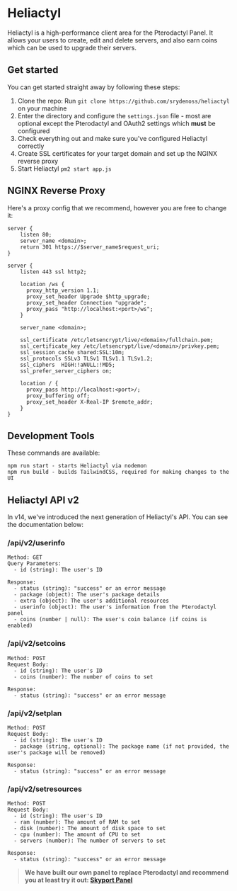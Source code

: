 # Heliactyl

Heliactyl is a high-performance client area for the Pterodactyl Panel. It allows your users to create, edit and delete servers, and also earn coins which can be used to upgrade their servers.

## Get started

You can get started straight away by following these steps:

1. Clone the repo: Run `git clone https://github.com/srydenoss/heliactyl` on your machine
2. Enter the directory and configure the `settings.json` file - most are optional except the Pterodactyl and OAuth2 settings which **must** be configured
3. Check everything out and make sure you've configured Heliactyl correctly
4. Create SSL certificates for your target domain and set up the NGINX reverse proxy
5. Start Heliactyl ```pm2 start app.js```

## NGINX Reverse Proxy

Here's a proxy config that we recommend, however you are free to change it:

```nginx
server {
    listen 80;
    server_name <domain>;
    return 301 https://$server_name$request_uri;
}

server {
    listen 443 ssl http2;

    location /ws {
      proxy_http_version 1.1;
      proxy_set_header Upgrade $http_upgrade;
      proxy_set_header Connection "upgrade";
      proxy_pass "http://localhost:<port>/ws";
    }

    server_name <domain>;

    ssl_certificate /etc/letsencrypt/live/<domain>/fullchain.pem;
    ssl_certificate_key /etc/letsencrypt/live/<domain>/privkey.pem;
    ssl_session_cache shared:SSL:10m;
    ssl_protocols SSLv3 TLSv1 TLSv1.1 TLSv1.2;
    ssl_ciphers  HIGH:!aNULL:!MD5;
    ssl_prefer_server_ciphers on;

    location / {
      proxy_pass http://localhost:<port>/;
      proxy_buffering off;
      proxy_set_header X-Real-IP $remote_addr;
    }
}
```

## Development Tools

These commands are available:
```
npm run start - starts Heliactyl via nodemon
npm run build - builds TailwindCSS, required for making changes to the UI
```

## Heliactyl API v2

In v14, we've introduced the next generation of Heliactyl's API. You can see the documentation below:

### /api/v2/userinfo

```
Method: GET
Query Parameters:
  - id (string): The user's ID

Response:
  - status (string): "success" or an error message
  - package (object): The user's package details
  - extra (object): The user's additional resources
  - userinfo (object): The user's information from the Pterodactyl panel
  - coins (number | null): The user's coin balance (if coins is enabled)
```

### /api/v2/setcoins

```
Method: POST
Request Body:
  - id (string): The user's ID
  - coins (number): The number of coins to set

Response:
  - status (string): "success" or an error message
```

### /api/v2/setplan

```
Method: POST
Request Body:
  - id (string): The user's ID
  - package (string, optional): The package name (if not provided, the user's package will be removed)

Response:
  - status (string): "success" or an error message
```

### /api/v2/setresources

```
Method: POST
Request Body:
  - id (string): The user's ID
  - ram (number): The amount of RAM to set
  - disk (number): The amount of disk space to set
  - cpu (number): The amount of CPU to set
  - servers (number): The number of servers to set

Response:
  - status (string): "success" or an error message
```

> **We have built our own panel to replace Pterodactyl and recommend you at least try it out: [Skyport Panel](https://skyport.dev)**
